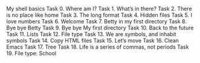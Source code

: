 My shell basics
Task 0. Where am I?
Task 1. What’s in there?
Task 2. There is no place like home
Task 3. The long format
Task 4. Hidden files
Task 5. I love numbers
Task 6. Welcome
Task 7. Betty in my first directory
Task 8. Bye bye Betty
Task 9. Bye bye My first directory
Task 10. Back to the future
Task 11. Lists
Task 12. File type
Task 13. We are symbols, and inhabit symbols
Task 14. Copy HTML files
Task 15. Let’s move
Task 16. Clean Emacs
Task 17. Tree
Task 18. Life is a series of commas, not periods
Task 19. File type: School

